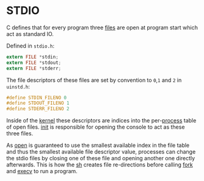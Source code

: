 # STDIO

C defines that for every program three [files](../kernel/file_system/file.md) are open at program start which act as standard IO. 

Defined in `stdio.h`:
```C
extern FILE *stdin;
extern FILE *stdout;
extern FILE *stderr;
```

The file descriptors of these files are set by convention to `0`,`1` and `2` in `uinstd.h`:
```C
#define STDIN_FILENO 0
#define STDOUT_FILENO 1
#define STDERR_FILENO 2
```

Inside of the [kernel](../kernel/kernel.md) these descriptors are indices into the per-[process](../kernel/processes/processes.md) table of open files. [init](../userspace/bin/init.md) is responsible for opening the console to act as these three files. 

As [open](../kernel/syscalls/open.md) is guaranteed to use the smallest available index in the file table and thus the smallest available file descriptor value, processes can change the stdio files by closing one of these file and opening another one directly afterwards. This is how the [sh](../userspace/bin/sh.md) creates file re-directions before calling [fork](../kernel/syscalls/fork.md) and [execv](../kernel/syscalls/execv.md) to run a program.
